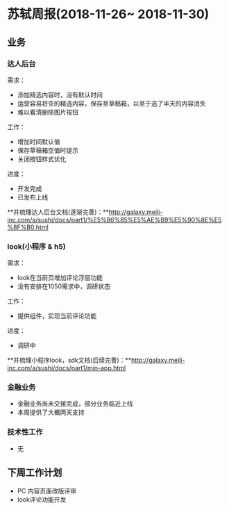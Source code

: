 # 苏轼周报(2018-11-26~ 2018-11-30)

## 业务

### 达人后台

需求：

- 添加精选内容时，没有默认时间
- 运营容易将空的精选内容，保存至草稿箱，以至于选了半天的内容消失
- 难以看清删除图片按钮

工作：

- 增加时间默认值
- 保存草稿箱空值时提示
- 关闭按钮样式优化
 
进度：

* 开发完成
* 已发布上线 

 
**并梳理达人后台文档(逐渐完善)：**http://galaxy.meili-inc.com/a/sushi/docs/part1/%E5%86%85%E5%AE%B9%E5%90%8E%E5%8F%B0.html

### look(小程序 & h5)

需求：

- look在当前页增加评论浮层功能
- 没有安排在1050需求中，调研状态

工作：

- 提供组件，实现当前评论功能

进度：

* 调研中


**并梳理小程序look，sdk文档(后续完善)：**http://galaxy.meili-inc.com/a/sushi/docs/part1/min-app.html


### 金融业务

* 金融业务尚未交接完成，部分业务临近上线
* 本周提供了大概两天支持


### 技术性工作

- 无

## 下周工作计划

* PC 内容页面改版评审
* look评论功能开发



